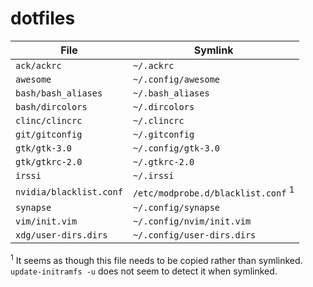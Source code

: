 dotfiles
========

|  File                   | Symlink                          |
|-------------------------|----------------------------------|
| `ack/ackrc`             | `~/.ackrc`                       |
| `awesome`               | `~/.config/awesome`              |
| `bash/bash_aliases`     | `~/.bash_aliases`                |
| `bash/dircolors`        | `~/.dircolors`                   |
| `clinc/clincrc`         | `~/.clincrc`                     |
| `git/gitconfig`         | `~/.gitconfig`                   |
| `gtk/gtk-3.0`           | `~/.config/gtk-3.0`              |
| `gtk/gtkrc-2.0`         | `~/.gtkrc-2.0`                   |
| `irssi`                 | `~/.irssi`                       |
| `nvidia/blacklist.conf` | `/etc/modprobe.d/blacklist.conf` <sup>1</sup> |
| `synapse`               | `~/.config/synapse`              |
| `vim/init.vim`          | `~/.config/nvim/init.vim`        |
| `xdg/user-dirs.dirs`    | `~/.config/user-dirs.dirs`       |

<sup>1</sup> It seems as though this file needs to be copied rather than
symlinked. `update-initramfs -u` does not seem to detect it when symlinked.
